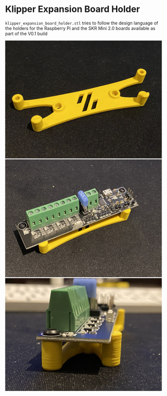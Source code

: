 # Klipper Expansion Board Holder

`klipper_expansion_board_holder.stl` tries to follow the design language of the holders for the Raspberry Pi and the SKR Mini 2.0 boards available as part of the V0.1 build

![IMG_3795.jpeg](IMG_3795.jpeg)
![IMG_3796.jpeg](IMG_3796.jpeg)
![IMG_3797.jpeg](IMG_3797.jpeg)